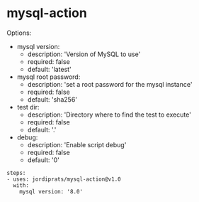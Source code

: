 # mysql-action

Options:

* mysql version:
  - description: 'Version of MySQL to use'
  - required: false
  - default: 'latest'
* mysql root password:
  - description: 'set a root password for the mysql instance'
  - required: false
  - default: 'sha256'
* test dir:
  - description: 'Directory where to find the test to execute'
  - required: false
  - default: '.'
* debug:
  - description: 'Enable script debug'
  - required: false
  - default: '0'

```
steps:
- uses: jordiprats/mysql-action@v1.0
  with:
    mysql version: '8.0'
```
